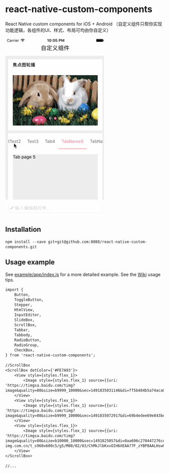 # react-native-custom-components
React Native custom components for iOS + Android （自定义组件只帮你实现功能逻辑，各组件的UI、样式、布局可均由你自定义）

![components preview](https://github.com/8088/react-native-custom-components/blob/master/example/component_preview.gif)

## Installation
```
npm install --save git+git@github.com:8088/react-native-custom-components.git
```

## Usage example

See [example/app/index.js](https://github.com/8088/react-native-custom-components/blob/master/example/app/index.js) for a more detailed example.
See the [Wiki](https://github.com/8088/react-native-custom-components/wiki) usage tips.
```
import {
    Button,
    ToggleButton,
    Stepper,
    HtmlView,
    InputEditor,
    SlideBox,
    ScrollBox,
    Tabbar,
    Tabbody,
    RadioButton,
    RadioGroup,
    CheckBox,
} from 'react-native-custom-components';

//ScrollBox
<ScrollBox dotColor={'#FE7A93'}>
    <View style={styles.flex_1}>
        <Image style={styles.flex_1} source={{uri: 'https://timgsa.baidu.com/timg?image&quality=80&size=b9999_10000&sec=1491835031146&di=ff5b484b5a74aca015da29f2a7d71733&imgtype=0&src=http%3A%2F%2Fa4.att.hudong.com%2F38%2F47%2F19300001391844134804474917734_950.png'}}/>
    </View>
    <View style={styles.flex_1}>
        <Image style={styles.flex_1} source={{uri: 'https://timgsa.baidu.com/timg?image&quality=80&size=b9999_10000&sec=1491835072917&di=69b4edee69e843bea7d8c3ee579dc71c&imgtype=0&src=http%3A%2F%2Ftupian.enterdesk.com%2F2012%2F0423%2F74%2F4.jpg'}}/>
    </View>
    <View style={styles.flex_1}>
        <Image style={styles.flex_1} source={{uri: 'https://timgsa.baidu.com/timg?image&quality=80&size=b10000_10000&sec=1491825057&di=0aa696c270447276cefe85cd8e4a55b9&src=http://desk.fd.zol-img.com.cn/t_s960x600c5/g5/M00/02/03/ChMkJlbKxvOIH6XEAA77F_zYBP8AALHswG2SeoADvsv762.jpg'}}/>
    </View>
</ScrollBox>

//...

```


